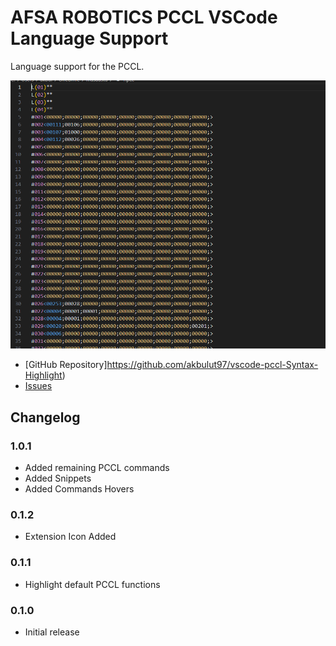 # AFSA ROBOTICS PCCL VSCode Language Support

Language support for the PCCL.

![screenshot](https://raw.githubusercontent.com/akbulut97/vscode-pccl-Syntax-Highlight/main/resources/PCCL_ScreenShot.PNG)
* [GitHub Repository]https://github.com/akbulut97/vscode-pccl-Syntax-Highlight)
* [Issues](https://github.com/akbulut97/vscode-pccl-Syntax-Highlight/issues)

## Changelog

### 1.0.1
* Added remaining PCCL commands
* Added Snippets
* Added Commands Hovers

### 0.1.2
* Extension Icon Added

### 0.1.1

* Highlight default PCCL functions

### 0.1.0

* Initial release

